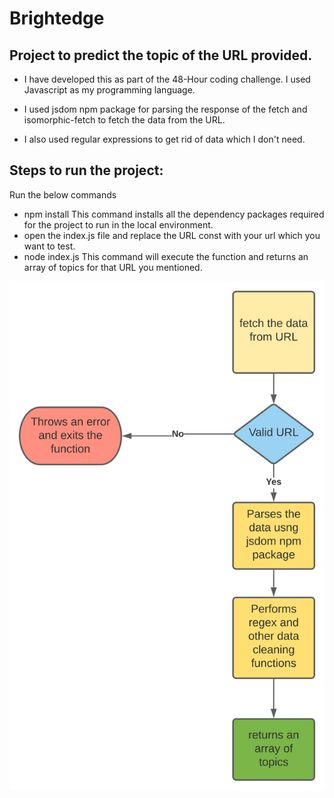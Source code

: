 
# Brightedge

## Project to predict the topic of the URL provided.

  

- I have developed this as part of the 48-Hour coding challenge. I used Javascript as my programming language.
- I used jsdom npm package for parsing the response of the fetch and isomorphic-fetch to fetch the data from the URL.

- I also used regular expressions to get rid of data which I don't need.

  

## Steps to run the project:

Run the below commands
- npm install
This command installs all the dependency packages required for the project to run in the local environment.
- open the index.js file and replace the URL const with your url which you want to test.
- node index.js
This command will execute the function and returns an array of topics for that URL you mentioned.



<img src="./Brightedge.svg">